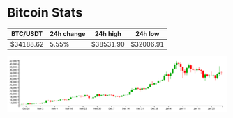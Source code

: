 # Bitcoin Stats

BTC/USDT|24h change|24h high|24h low|
|---|---|---|---|
|$34188.62|5.55%|$38531.90|$32006.91|

<img src="./chart.svg">
